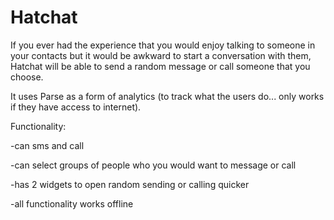 # Hatchat

If you ever had the experience that you would enjoy talking to someone in your contacts but it would be awkward to start a conversation with them, Hatchat will be able to send a random message or call someone that you choose.

It uses Parse as a form of analytics (to track what the users do... only works if they have access to internet).

Functionality:

-can sms and call

-can select groups of people who you would want to message or call

-has 2 widgets to open random sending or calling quicker 

-all functionality works offline
